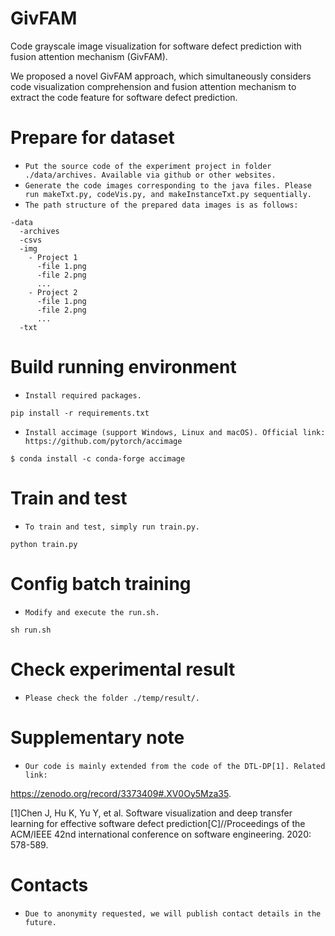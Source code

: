 # GivFAM
Code grayscale image visualization for software defect prediction with fusion attention mechanism (GivFAM).

We proposed a novel GivFAM approach, which simultaneously considers code visualization comprehension and fusion attention mechanism to extract the code feature for software defect prediction.


Prepare for dataset
=================
- `Put the source code of the experiment project in folder ./data/archives. Available via github or other websites.`
- `Generate the code images corresponding to the java files. Please run makeTxt.py, codeVis.py, and makeInstanceTxt.py sequentially.`
- `The path structure of the prepared data images is as follows:`

```
-data
  -archives
  -csvs
  -img
    - Project 1
      -file 1.png
      -file 2.png
      ...
    - Project 2
      -file 1.png
      -file 2.png
      ...
  -txt
```


Build running environment
=================
- `Install required packages.`

```
pip install -r requirements.txt
```

- `Install accimage (support Windows, Linux and macOS). Official link: https://github.com/pytorch/accimage`

```
$ conda install -c conda-forge accimage
```

Train and test
=================
- `To train and test, simply run train.py.`
```
python train.py
```

Config batch training
===============

- `Modify and execute the run.sh.`

```
sh run.sh
```

Check experimental result
===============
- `Please check the folder ./temp/result/.`


Supplementary note
===============
- `Our code is mainly extended from the code of the DTL-DP[1]. Related link:`

https://zenodo.org/record/3373409#.XV0Oy5Mza35.

[1]Chen J, Hu K, Yu Y, et al. Software visualization and deep transfer learning for effective software defect prediction[C]//Proceedings of the ACM/IEEE 42nd international conference on software engineering. 2020: 578-589.


Contacts
===============
- `Due to anonymity requested, we will publish contact details in the future.`
